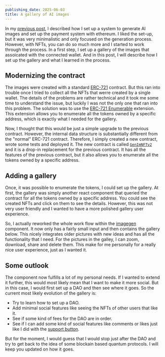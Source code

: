```yaml
---
publishing_date: 2025-06-03
title: A gallery of AI images
---
```


In my [previous post](9), I described how I set up a system to generate AI images and set up the payment system with ethereum. I liked the set-up, but it was very minimalistic and only focused on the generation process. However, with NFTs, you can do so much more and I started to work through the process. In a first step, I set up a gallery of the images that assoicated with the connected wallet. And in this post, I will describe how I set up the gallery and what I learned in the process.

## Modernizing the contract

The images were created with a standard [ERC-721](https://docs.openzeppelin.com/contracts/5.x/erc721) contract. But this ran into trouble once I tried to collect all the NFTs that werre created by a single wallet. The details of the problems are rather technical and it took me some time to understand the issue, but luckily I was not the only one that ran into this problem. The solution was to use the [ERC-721 Enumerable](https://docs.openzeppelin.com/contracts/5.x/api/token/erc721#ERC721Enumerable) extension. This extension allows you to enumerate all the tokens owned by a specific address, which is exactly what I needed for the gallery.

Now, I thought that this would be just a simple upgrade to the previous contract. However, the internal data structure is substantially different from the "normal" ERC-721 contract. Therefore, I simply created a new contract, wrote some tests and deployed it. The new contract is called [`GenImNFTv2`](https://optimistic.etherscan.io/address/0x80f95d330417a4acEfEA415FE9eE28db7A0A1Cdb#code) and it is a drop-in replacement for the previous contract. It has all the features of the previous contract, but it also allows you to enumerate all the tokens owned by a specific address.

## Adding a gallery

Once, it was possible to enumerate the tokens, I could set up the gallery. At first, the gallery was simply another react component that queried the contract for all the tokens owned by a specific address. You could see the created NFTs and click on them to see the details. However, this was not very user friendly and I wanted to have a more polished gallery user experience.

So, I actually reworked the whole work flow within the [imagegen](../imagegen) component. It now only has a fairly small input and then contains the gallery below. This nicely integrates older pictures with new ideas and has all the functionality that I need. For the pictures in the galley, I can zoom, download, share and delete them. This make for me personally for a really nice user experience, just as I wanted it.

## Some outlook

The component now fulfills a lot of my personal needs. If I wanted to extend it further, this would most likely mean that I want to make it more social. But in this case, I would first set up a DAO and then see where it goes. So the current most likely evolution of the gallery is:

- Try to learn how to set up a DAO.
- Add minimal social features like seeing the NFTs of other users that like it.
- See if some kind of fees for the DAO are in order.
- See if I can add some kind of social features like comments or likes just like I did with the [support button](7).

But for the moment, I would guess that I would stop just after the DAO and try to get back to the idea of some blockain based quantum protocols. I will keep you updated on how it goes.